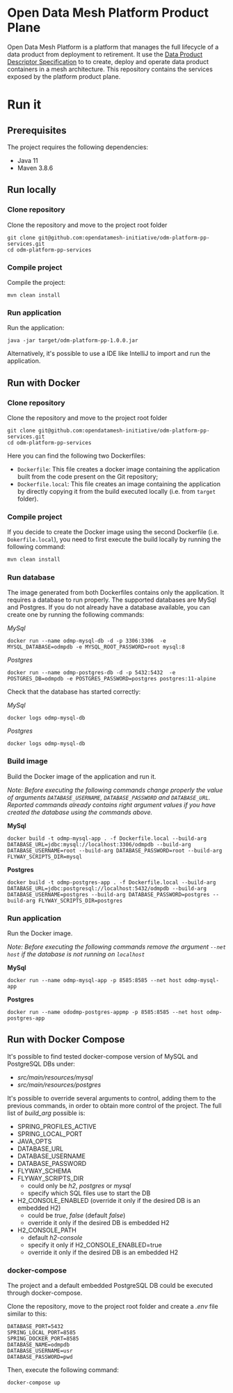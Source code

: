 # Open Data Mesh Platform Product Plane

Open Data Mesh Platform is a platform that manages the full lifecycle of a data product from deployment to retirement. It use the [Data Product Descriptor Specification](https://dpds.opendatamesh.org/) to to create, deploy and operate data product containers in a mesh architecture. This repository contains the services exposed by the platform product plane.

# Run it

## Prerequisites
The project requires the following dependencies:

* Java 11
* Maven 3.8.6

## Run locally

### Clone repository
Clone the repository and move to the project root folder

```
git clone git@github.com:opendatamesh-initiative/odm-platform-pp-services.git
cd odm-platform-pp-services
```
### Compile project
Compile the project:
```
mvn clean install
```

### Run application
Run the application:
```
java -jar target/odm-platform-pp-1.0.0.jar 
```

Alternatively, it's possible to use a IDE like IntelliJ to import and run the application.

## Run with Docker

### Clone repository
Clone the repository and move to the project root folder

```
git clone git@github.com:opendatamesh-initiative/odm-platform-pp-services.git
cd odm-platform-pp-services
```

Here you can find the following two Dockerfiles:
* `Dockerfile`: This file creates a docker image containing the application built from the code present on the Git repository;
* `Dockerfile.local`: This file creates an image containing the application by directly copying it from the build executed locally (i.e. from `target` folder).

### Compile project
If you decide to create the Docker image using the second Dockerfile (i.e. `Dokerfile.local`), you need to first execute the build locally by running the following command: 

```bash
mvn clean install
```

### Run database
The image generated from both Dockerfiles contains only the application. It requires a database to run properly. The supported databases are MySql and Postgres. If you do not already have a database available, you can create one by running the following commands:

*MySql*
```
docker run --name odmp-mysql-db -d -p 3306:3306  -e MYSQL_DATABASE=odmpdb -e MYSQL_ROOT_PASSWORD=root mysql:8
```

*Postgres*
```
docker run --name odmp-postgres-db -d -p 5432:5432  -e POSTGRES_DB=odmpdb -e POSTGRES_PASSWORD=postgres postgres:11-alpine
```

Check that the database has started correctly:

*MySql*
```
docker logs odmp-mysql-db
```

*Postgres*
```
docker logs odmp-mysql-db
```
### Build image
Build the Docker image of the application and run it. 

*Note: Before executing the following commands change properly the value of arguments `DATABASE_USERNAME`, `DATABASE_PASSWORD` and `DATABASE_URL`. Reported commands already contains right argument values if you have created the database using the commands above.*

**MySql**
```
docker build -t odmp-mysql-app . -f Dockerfile.local --build-arg DATABASE_URL=jdbc:mysql://localhost:3306/odmpdb --build-arg DATABASE_USERNAME=root --build-arg DATABASE_PASSWORD=root --build-arg FLYWAY_SCRIPTS_DIR=mysql
```

**Postgres**
```
docker build -t odmp-postgres-app . -f Dockerfile.local --build-arg DATABASE_URL=jdbc:postgresql://localhost:5432/odmpdb --build-arg DATABASE_USERNAME=postgres --build-arg DATABASE_PASSWORD=postgres --build-arg FLYWAY_SCRIPTS_DIR=postgres
```

### Run application
Run the Docker image. 

*Note: Before executing the following commands remove the argument `--net host` if the database is not running on `localhost`*

**MySql**
```
docker run --name odmp-mysql-app -p 8585:8585 --net host odmp-mysql-app
```

**Postgres**
```
docker run --name ododmp-postgres-appmp -p 8585:8585 --net host odmp-postgres-app
```



## Run with Docker Compose


It's possible to find tested docker-compose version of MySQL and PostgreSQL DBs under:
* *src/main/resources/mysql*
* *src/main/resources/postgres*

It's possible to override several arguments to control, adding them to the previous commands, in order to obtain more control of the project.
The full list of *build_arg* possible is:
* SPRING_PROFILES_ACTIVE
* SPRING_LOCAL_PORT
* JAVA_OPTS
* DATABASE_URL
* DATABASE_USERNAME
* DATABASE_PASSWORD
* FLYWAY_SCHEMA
* FLYWAY_SCRIPTS_DIR
    * could only be *h2*, *postgres* or *mysql*
    * specify which SQL files use to start the DB
* H2_CONSOLE_ENABLED (override it only if the desired DB is an embedded H2)
    * could be *true*, *false* (default *false*)
    * override it only if the desired DB is embedded H2
* H2_CONSOLE_PATH
    * default *h2-console*
    * specify it only if H2_CONSOLE_ENABLED=true
    * override it only if the desired DB is an embedded H2

### docker-compose
The project and a default embedded PostgreSQL DB could be executed through docker-compose.

Clone the repository, move to the project root folder and create a *.env* file similar to this:
```
DATABASE_PORT=5432
SPRING_LOCAL_PORT=8585
SPRING_DOCKER_PORT=8585
DATABASE_NAME=odmpdb
DATABASE_USERNAME=usr
DATABASE_PASSWORD=pwd
```

Then, execute the following command:
```
docker-compose up
```
